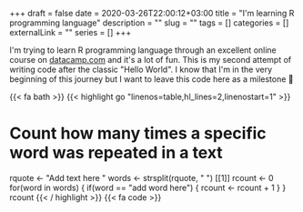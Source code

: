 +++ 
draft = false
date = 2020-03-26T22:00:12+03:00
title = "I'm learning R programming language"
description = ""
slug = "" 
tags = []
categories = []
externalLink = ""
series = []
+++

I'm trying to learn R programming language through an excellent online course on [datacamp.com](https://www.datacamp.com) and it's a lot of fun. This is my second attempt of writing code after the classic "Hello World". I know that I'm in the very beginning of this journey but I want to leave this code here as a milestone :grimacing: 

 
{{< fa bath >}}
{{< highlight go "linenos=table,hl_lines=2,linenostart=1" >}} 
# Count how many times a specific word was repeated in a text
rquote <- "Add text here "
words <- strsplit(rquote, " ") [[1]]
rcount <- 0
for(word in words) {
  if(word == "add word here") {
    rcount <- rcount + 1
  }
}
rcount
{{< / highlight >}}
{{< fa code >}}

